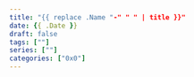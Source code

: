 ```yaml
---
title: "{{ replace .Name "-" " " | title }}"
date: {{ .Date }}
draft: false
tags: [""]
series: [""]
categories: ["0x0"]
---
```


